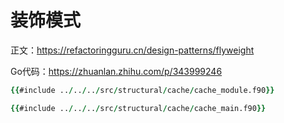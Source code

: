 # 装饰模式

正文：https://refactoringguru.cn/design-patterns/flyweight

Go代码：https://zhuanlan.zhihu.com/p/343999246

```fortran
{{#include ../../../src/structural/cache/cache_module.f90}}
```

```fortran
{{#include ../../../src/structural/cache/cache_main.f90}}
```